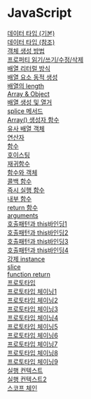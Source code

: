# JavaScript

[데이터 타입 (기본)](기본타입.md)<br/>
[데이터 타입 (참조)](참조타입.md)<br/>
[객체 생성 방법](객체생성방법.md)<br/>
[프로퍼티 읽기/쓰기/수정/삭제](프로퍼티_읽기,쓰기,수정,삭제.md)<br/>
[배열 리터럴 방식](배열리터럴.md)<br/>
[배열 요소 동적 생성](배열요소생성.md)<br/>
[배열의 length](length.md)<br/>
[Array & Object](Array&Object.md)<br/>
[배열 생성 및 열거](배열생성,열거.md)<br/>
[splice 메서드](splice.md)<br/>
[Array() 생성자 함수](Array생성자함수.md)<br/>
[유사 배열 객체](유사배열객체.md)<br/>
[연산자](연산자.md)<br/>
[함수](함수.md)<br/>
[호이스팅](호이스팅.md)<br/>
[재귀함수](재귀함수.md)<br/>
[함수와 객체](함수와객체.md)<br/>
[콜백 함수](콜백함수.md)<br/>
[즉시 실행 함수](즉시실행함수.md)<br/>
[내부 함수](내부함수.md)<br/>
[return 함수](return함수.md)<br/>
[arguments](arguments.md)<br/>
[호출패턴과 this바인딩1](호출&this바인딩1.md)<br/>
[호출패턴과 this바인딩2](호출&this바인딩2.md)<br/>
[호출패턴과 this바인딩3](호출&this바인딩3.md)<br/>
[호출패턴과 this바인딩4](호출&this바인딩4.md)<br/>
[강제 instance](instance.md)<br/>
[slice](slice.md)<br/>
[function return](functionReturn.md)<br/>
[프로토타입](prototype.md)<br/>
[프로토타입 체이닝1](prototypeChaining.md)<br/>
[프로토타입 체이닝2](prototypeChaining2.md)<br/>
[프로토타입 체이닝3](prototypeChaining3.md)<br/>
[프로토타입 체이닝4](prototypeChaining4.md)<br/>
[프로토타입 체이닝5](prototypeChaining5.md)<br/>
[프로토타입 체이닝6](prototypeChaining6.md)<br/>
[프로토타입 체이닝7](prototypeChaining7.md)<br/>
[프로토타입 체이닝8](prototypeChaining8.md)<br/>
[프로토타입 체이닝9](prototypeChaining9.md)<br/>
[실행 컨텍스트](ExecutionContext.md)<br/>
[실행 컨텍스트2](ExecutionContext2.md)<br/>
[스코프 체인](scopeChain.md)<br/>